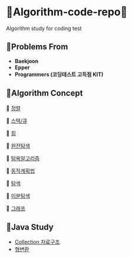 # 📝Algorithm-code-repo📝
Algorithm study for coding test 

## 💚Problems From
- **Baekjoon**
- **Epper**
- **Programmers (코딩테스트 고득점 KIT)**

## 🧡Algorithm Concept
🔸 [정렬](https://validming99.tistory.com/46?category=958978)

🔸 [스택/큐](https://validming99.tistory.com/50?category=958978)

🔸 [힙](https://validming99.tistory.com/55?category=958978)

🔸 [완전탐색](https://validming99.tistory.com/59?category=958978)

🔸 [탐욕알고리즘](https://validming99.tistory.com/63?category=958978)

🔸 [동적계획법](https://validming99.tistory.com/70?category=958978)

🔸 [탐색](https://validming99.tistory.com/74?category=958978)

🔸 [이분탐색](https://validming99.tistory.com/83?category=958978)

🔸 [그래프](https://validming99.tistory.com/86?category=958978)

## 💜Java Study
-  [Collection 자료구조](https://validming99.tistory.com/110)
-  [형변환](https://validming99.tistory.com/111)

